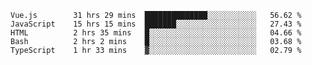 <!--START_SECTION:waka-->

```text
Vue.js        31 hrs 29 mins  ██████████████░░░░░░░░░░░   56.62 %
JavaScript    15 hrs 15 mins  ███████░░░░░░░░░░░░░░░░░░   27.43 %
HTML          2 hrs 35 mins   █░░░░░░░░░░░░░░░░░░░░░░░░   04.66 %
Bash          2 hrs 2 mins    █░░░░░░░░░░░░░░░░░░░░░░░░   03.68 %
TypeScript    1 hr 33 mins    ▓░░░░░░░░░░░░░░░░░░░░░░░░   02.79 %
```

<!--END_SECTION:waka-->

